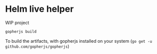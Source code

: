 # Helm live helper

WIP project


```bash
gopherjs build
```

To build the artifacts, with gopherjs installed on your system (`go get -u github.com/gopherjs/gopherjs`)

